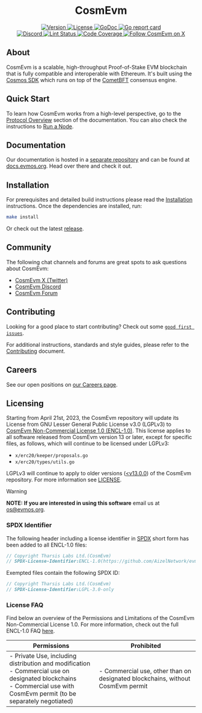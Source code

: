 <!--
parent:
  order: false
-->

<div align="center">
  <h1> CosmEvm </h1>
</div>

<div align="center">
  <a href="https://github.com/AizelNetwork/evmos/releases/latest">
    <img alt="Version" src="https://img.shields.io/github/tag/evmos/evmos.svg" />
  </a>
  <a href="https://github.com/AizelNetwork/evmos/blob/main/LICENSE">
    <img alt="License" src="https://img.shields.io/github/license/evmos/evmos.svg" />
  </a>
  <a href="https://pkg.go.dev/github.com/AizelNetwork/evmos">
    <img alt="GoDoc" src="https://godoc.org/github.com/AizelNetwork/evmos?status.svg" />
  </a>
  <a href="https://goreportcard.com/report/github.com/AizelNetwork/evmos">
    <img alt="Go report card" src="https://goreportcard.com/badge/github.com/AizelNetwork/evmos"/>
  </a>
</div>
<div align="center">
  <a href="https://discord.gg/evmos">
    <img alt="Discord" src="https://img.shields.io/discord/809048090249134080.svg" />
  </a>
  <a href="https://github.com/AizelNetwork/evmos/actions?query=branch%3Amain+workflow%3ALint">
    <img alt="Lint Status" src="https://github.com/AizelNetwork/evmos/actions/workflows/lint.yml/badge.svg?branch=main" />
  </a>
  <a href="https://codecov.io/gh/evmos/evmos">
    <img alt="Code Coverage" src="https://codecov.io/gh/evmos/evmos/branch/main/graph/badge.svg" />
  </a>
  <a href="https://x.com/CosmEvmOrg">
    <img alt="Follow CosmEvm on X" src="https://x.com/CosmEvmOrg"/>
  </a>
</div>

## About

CosmEvm is a scalable, high-throughput Proof-of-Stake EVM blockchain
that is fully compatible and interoperable with Ethereum.
It's built using the [Cosmos SDK](https://github.com/cosmos/cosmos-sdk/)
which runs on top of the [CometBFT](https://github.com/cometbft/cometbft) consensus engine.

## Quick Start

To learn how CosmEvm works from a high-level perspective,
go to the [Protocol Overview](https://docs.evmos.org/protocol) section of the documentation.
You can also check the instructions to [Run a Node](https://docs.evmos.org/protocol/evmos-cli#run-an-evmos-node).

## Documentation

Our documentation is hosted in a [separate repository](https://github.com/evmos/docs) and can be found at [docs.evmos.org](https://docs.evmos.org).
Head over there and check it out.

## Installation

For prerequisites and detailed build instructions
please read the [Installation](https://docs.evmos.org/protocol/evmos-cli) instructions.
Once the dependencies are installed, run:

```bash
make install
```

Or check out the latest [release](https://github.com/AizelNetwork/evmos/releases).

## Community

The following chat channels and forums are great spots to ask questions about CosmEvm:

- [CosmEvm X (Twitter)](https://x.com/CosmEvmOrg)
- [CosmEvm Discord](https://discord.gg/evmos)
- [CosmEvm Forum](https://commonwealth.im/evmos)

## Contributing

Looking for a good place to start contributing?
Check out some
[`good first issues`](https://github.com/AizelNetwork/evmos/issues?q=is%3Aopen+is%3Aissue+label%3A%22good+first+issue%22).

For additional instructions, standards and style guides, please refer to the [Contributing](./CONTRIBUTING.md) document.

## Careers

See our open positions on [our Careers page](https://evmos.org/careers/).

## Licensing

Starting from April 21st, 2023, the CosmEvm repository will update its License
from GNU Lesser General Public License v3.0 (LGPLv3) to [CosmEvm Non-Commercial
License 1.0 (ENCL-1.0)](./LICENSE). This license applies to all software released from CosmEvm
version 13 or later, except for specific files, as follows, which will continue
to be licensed under LGPLv3:

- `x/erc20/keeper/proposals.go`
- `x/erc20/types/utils.go`

LGPLv3 will continue to apply to older versions ([<v13.0.0](https://github.com/AizelNetwork/evmos/releases/tag/v12.1.5))
of the CosmEvm repository. For more information see [LICENSE](./LICENSE).

> [!WARNING]
>
> **NOTE: If you are interested in using this software**
> email us at [os@evmos.org](mailto:os@evmos.org).

### SPDX Identifier

The following header including a license identifier in [SPDX](https://spdx.dev/learn/handling-license-info/)
short form has been added to all ENCL-1.0 files:

```go
// Copyright Tharsis Labs Ltd.(CosmEvm)
// SPDX-License-Identifier:ENCL-1.0(https://github.com/AizelNetwork/evmos/blob/main/LICENSE)
```

Exempted files contain the following SPDX ID:

```go
// Copyright Tharsis Labs Ltd.(CosmEvm)
// SPDX-License-Identifier:LGPL-3.0-only
```

### License FAQ

Find below an overview of the Permissions and Limitations of the CosmEvm Non-Commercial License 1.0.
For more information, check out the full ENCL-1.0 FAQ [here](./LICENSE_FAQ.md).

| Permissions                                                                                                                                                                  | Prohibited                                                                 |
| ---------------------------------------------------------------------------------------------------------------------------------------------------------------------------- | -------------------------------------------------------------------------- |
| - Private Use, including distribution and modification<br />- Commercial use on designated blockchains<br />- Commercial use with CosmEvm permit (to be separately negotiated) | - Commercial use, other than on designated blockchains, without CosmEvm permit |
